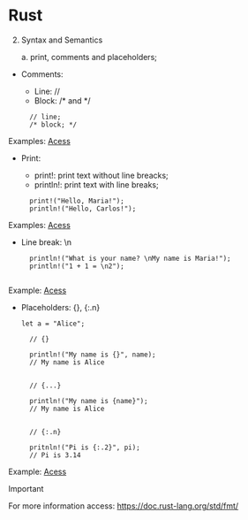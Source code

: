 # Rust

2. Syntax and Semantics

    a. print, comments and placeholders;

- Comments:
  - Line: //
  - Block: /* and */

  ```
    // line;
    /* block; */
  
  ```

Examples: 
[Acess](https://play.rust-lang.org/?version=stable&mode=debug&edition=2021&gist=c28ecc0e7a47f8768700c062d89d3575)


- Print:
  - print!: print text without line breacks;
  - println!: print text with line breaks;

  ```
    print!("Hello, Maria!");
    println!("Hello, Carlos!");

  ```

Examples:
[Acess](https://play.rust-lang.org/?version=stable&mode=debug&edition=2021&gist=08b5a78910559890abd6826a4f08088a)


- Line break: \n

  ```
    println!("What is your name? \nMy name is Maria!");
    println!("1 + 1 = \n2");
 
  ```

Example:
[Acess](https://play.rust-lang.org/?version=stable&mode=debug&edition=2021&gist=8a7202e2416a5d7c345aee5bfe25ac9b)


- Placeholders: {}, {:.n}

  ```
  let a = "Alice";

    // {}
    
    println!("My name is {}", name);
    // My name is Alice


    // {...}
    
    println!("My name is {name}");
    // My name is Alice

    
    // {:.n}
    
    pritnln!("Pi is {:.2}", pi);
    // Pi is 3.14

  ```

Example:
[Acess](https://play.rust-lang.org/?version=stable&mode=debug&edition=2021&gist=db4f5a66bea59f54fd60eb8ccf5e3365)


> [!IMPORTANT]
> For more information access: <https://doc.rust-lang.org/std/fmt/>
